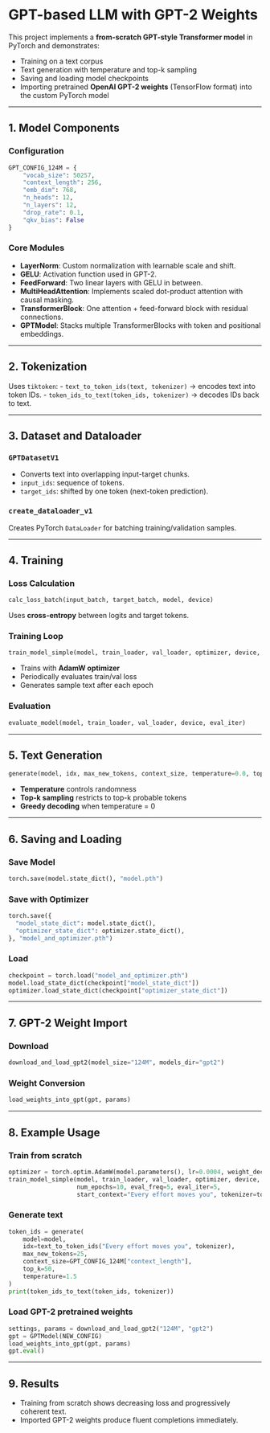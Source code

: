 # GPT-based LLM with GPT-2 Weights

This project implements a **from-scratch GPT-style Transformer model**
in PyTorch and demonstrates:

-   Training on a text corpus
-   Text generation with temperature and top-k sampling
-   Saving and loading model checkpoints
-   Importing pretrained **OpenAI GPT-2 weights** (TensorFlow format)
    into the custom PyTorch model

------------------------------------------------------------------------

## 1. Model Components

### Configuration

``` python
GPT_CONFIG_124M = {
    "vocab_size": 50257,
    "context_length": 256,
    "emb_dim": 768,
    "n_heads": 12,
    "n_layers": 12,
    "drop_rate": 0.1,
    "qkv_bias": False
}
```

### Core Modules

-   **LayerNorm**: Custom normalization with learnable scale and shift.
-   **GELU**: Activation function used in GPT-2.
-   **FeedForward**: Two linear layers with GELU in between.
-   **MultiHeadAttention**: Implements scaled dot-product attention with
    causal masking.
-   **TransformerBlock**: One attention + feed-forward block with
    residual connections.
-   **GPTModel**: Stacks multiple TransformerBlocks with token and
    positional embeddings.

------------------------------------------------------------------------

## 2. Tokenization

Uses `tiktoken`: - `text_to_token_ids(text, tokenizer)` → encodes text
into token IDs. - `token_ids_to_text(token_ids, tokenizer)` → decodes
IDs back to text.

------------------------------------------------------------------------

## 3. Dataset and Dataloader

### `GPTDatasetV1`

-   Converts text into overlapping input-target chunks.
-   `input_ids`: sequence of tokens.
-   `target_ids`: shifted by one token (next-token prediction).

### `create_dataloader_v1`

Creates PyTorch `DataLoader` for batching training/validation samples.

------------------------------------------------------------------------

## 4. Training

### Loss Calculation

``` python
calc_loss_batch(input_batch, target_batch, model, device)
```

Uses **cross-entropy** between logits and target tokens.

### Training Loop

``` python
train_model_simple(model, train_loader, val_loader, optimizer, device, num_epochs, eval_freq, eval_iter, start_context, tokenizer)
```

-   Trains with **AdamW optimizer**
-   Periodically evaluates train/val loss
-   Generates sample text after each epoch

### Evaluation

``` python
evaluate_model(model, train_loader, val_loader, device, eval_iter)
```

------------------------------------------------------------------------

## 5. Text Generation

``` python
generate(model, idx, max_new_tokens, context_size, temperature=0.0, top_k=None, eos_id=None)
```

-   **Temperature** controls randomness
-   **Top-k sampling** restricts to top-k probable tokens
-   **Greedy decoding** when temperature = 0

------------------------------------------------------------------------

## 6. Saving and Loading

### Save Model

``` python
torch.save(model.state_dict(), "model.pth")
```

### Save with Optimizer

``` python
torch.save({
  "model_state_dict": model.state_dict(),
  "optimizer_state_dict": optimizer.state_dict(),
}, "model_and_optimizer.pth")
```

### Load

``` python
checkpoint = torch.load("model_and_optimizer.pth")
model.load_state_dict(checkpoint["model_state_dict"])
optimizer.load_state_dict(checkpoint["optimizer_state_dict"])
```

------------------------------------------------------------------------

## 7. GPT-2 Weight Import

### Download

``` python
download_and_load_gpt2(model_size="124M", models_dir="gpt2")
```

### Weight Conversion

``` python
load_weights_into_gpt(gpt, params)
```

------------------------------------------------------------------------

## 8. Example Usage

### Train from scratch

``` python
optimizer = torch.optim.AdamW(model.parameters(), lr=0.0004, weight_decay=0.1)
train_model_simple(model, train_loader, val_loader, optimizer, device,
                   num_epochs=10, eval_freq=5, eval_iter=5,
                   start_context="Every effort moves you", tokenizer=tokenizer)
```

### Generate text

``` python
token_ids = generate(
    model=model,
    idx=text_to_token_ids("Every effort moves you", tokenizer),
    max_new_tokens=25,
    context_size=GPT_CONFIG_124M["context_length"],
    top_k=50,
    temperature=1.5
)
print(token_ids_to_text(token_ids, tokenizer))
```

### Load GPT-2 pretrained weights

``` python
settings, params = download_and_load_gpt2("124M", "gpt2")
gpt = GPTModel(NEW_CONFIG)
load_weights_into_gpt(gpt, params)
gpt.eval()
```

------------------------------------------------------------------------

## 9. Results

-   Training from scratch shows decreasing loss and progressively
    coherent text.
-   Imported GPT-2 weights produce fluent completions immediately.
